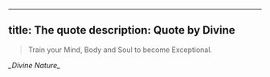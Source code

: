 
---
title: The quote
description: Quote by Divine
---


> Train your Mind, Body and Soul to become Exceptional.

_\_Divine Nature\__
    